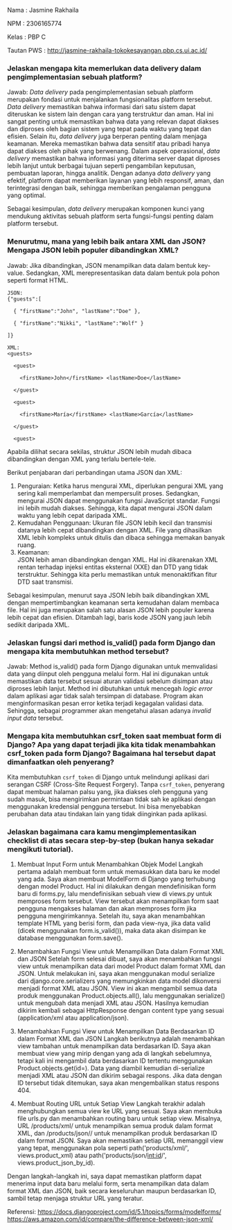 Nama : Jasmine Rakhaila

NPM : 2306165774

Kelas : PBP C

Tautan PWS : http://jasmine-rakhaila-tokokesayangan.pbp.cs.ui.ac.id/
 
 ### Jelaskan mengapa kita memerlukan data delivery dalam pengimplementasian sebuah platform?
Jawab: _Data delivery_ pada pengimplementasian sebuah platform merupakan fondasi untuk menjalankan fungsionalitas platform tersebut. _Data delivery_ memastikan bahwa informasi dari satu sistem dapat diteruskan ke sistem lain dengan cara yang terstruktur dan aman. Hal ini sangat penting untuk memastikan bahwa data yang relevan dapat diakses dan diproses oleh bagian sistem yang tepat pada waktu yang tepat dan efisien. Selain itu, _data delivery_ juga berperan penting dalam menjaga keamanan. Mereka memastikan bahwa data sensitif atau pribadi hanya dapat diakses oleh pihak yang berwenang. Dalam aspek operasional, _data delivery_ memastikan bahwa informasi yang diterima server dapat diproses lebih lanjut untuk berbagai tujuan seperti pengambilan keputusan, pembuatan laporan, hingga analitik. Dengan adanya _data delivery_ yang efektif, platform dapat memberikan layanan yang lebih responsif, aman, dan terintegrasi dengan baik, sehingga memberikan pengalaman pengguna yang optimal.

Sebagai kesimpulan, _data delivery_ merupakan komponen kunci yang mendukung aktivitas sebuah platform serta fungsi-fungsi penting dalam platform tersebut.

 ### Menurutmu, mana yang lebih baik antara XML dan JSON? Mengapa JSON lebih populer dibandingkan XML?
Jawab: Jika dibandingkan, JSON menampilkan data dalam bentuk key-value. Sedangkan, XML merepresentasikan data dalam bentuk pola pohon seperti format HTML.
```
JSON:
{"guests":[

  { "firstName":"John", "lastName":"Doe" },

  { "firstName":"Nikki", "lastName":"Wolf" }

]}

XML:
<guests>

  <guest>

    <firstName>John</firstName> <lastName>Doe</lastName>

  </guest>

  <guest>

    <firstName>María</firstName> <lastName>García</lastName>

  </guest>

  <guest>
```
Apabila dilihat secara sekilas, struktur JSON lebih mudah dibaca dibandingkan dengan XML yang terlalu bertele-tele.

Berikut penjabaran dari perbandingan utama JSON dan XML:
1. Penguraian: Ketika harus mengurai XML, diperlukan  pengurai XML yang sering kali memperlambat dan mempersulit proses. Sedangkan, mengurai JSON dapat menggunakan fungsi JavaScript standar. Fungsi ini lebih mudah diakses. Sehingga, kita dapat mengurai JSON dalam waktu yang lebih cepat daripada XML.
2. Kemudahan Penggunaan: Ukuran file JSON lebih kecil dan transmisi datanya lebih cepat dibandingkan dengan XML. File yang dihasilkan XML lebih kompleks untuk ditulis dan dibaca sehingga memakan banyak ruang.
3. Keamanan: 	
JSON lebih aman dibandingkan dengan XML. Hal ini dikarenakan XML rentan terhadap injeksi entitas eksternal (XXE) dan DTD yang tidak terstruktur. Sehingga kita perlu memastikan untuk menonaktifkan fitur DTD saat transmisi.

Sebagai kesimpulan, menurut saya JSON lebih baik dibandingkan XML dengan mempertimbangkan keamanan serta kemudahan dalam membaca file. Hal ini juga merupakan salah satu alasan JSON lebih populer karena lebih cepat dan efisien. Ditambah lagi, baris kode JSON yang jauh lebih sedikit daripada XML.

 ### Jelaskan fungsi dari method is_valid() pada form Django dan mengapa kita membutuhkan method tersebut?
Jawab: Method is_valid() pada form Django digunakan untuk memvalidasi data yang diinput oleh pengguna melalui form. Hal ini digunakan untuk memastikan data tersebut sesuai aturan validasi sebelum disimpan atau diproses lebih lanjut. Method ini dibutuhkan untuk mencegah _logic error_ dalam aplikasi agar tidak salah tersimpan di database. Program akan menginformasikan pesan error ketika terjadi kegagalan validasi data. Sehingga, sebagai programmer akan mengetahui alasan adanya _invalid input data_ tersebut.

 ### Mengapa kita membutuhkan csrf_token saat membuat form di Django? Apa yang dapat terjadi jika kita tidak menambahkan csrf_token pada form Django? Bagaimana hal tersebut dapat dimanfaatkan oleh penyerang?
 Kita membutuhkan `csrf_token` di Django untuk melindungi aplikasi dari serangan CSRF (Cross-Site Request Forgery). Tanpa `csrf_token`, penyerang dapat membuat halaman palsu yang, jika diakses oleh pengguna yang sudah masuk, bisa mengirimkan permintaan tidak sah ke aplikasi dengan menggunakan kredensial pengguna tersebut. Ini bisa menyebabkan perubahan data atau tindakan lain yang tidak diinginkan pada aplikasi.


 ### Jelaskan bagaimana cara kamu mengimplementasikan checklist di atas secara step-by-step (bukan hanya sekadar mengikuti tutorial).
 1. Membuat Input Form untuk Menambahkan Objek Model
Langkah pertama adalah membuat form untuk memasukkan data baru ke model yang ada. Saya akan membuat ModelForm di Django yang terhubung dengan model Product. Hal ini dilakukan dengan mendefinisikan form baru di forms.py, lalu mendefinisikan sebuah view di views.py untuk memproses form tersebut. View tersebut akan menampilkan form saat pengguna mengakses halaman dan akan memproses form jika pengguna mengirimkannya. Setelah itu, saya akan menambahkan template HTML yang berisi form, dan pada view-nya, jika data valid (dicek menggunakan form.is_valid()), maka data akan disimpan ke database menggunakan form.save().

2. Menambahkan Fungsi View untuk Menampilkan Data dalam Format XML dan JSON
Setelah form selesai dibuat, saya akan menambahkan fungsi view untuk menampilkan data dari model Product dalam format XML dan JSON. Untuk melakukan ini, saya akan menggunakan modul serialize dari django.core.serializers yang memungkinkan data model dikonversi menjadi format XML atau JSON. View ini akan mengambil semua data produk menggunakan Product.objects.all(), lalu menggunakan serialize() untuk mengubah data menjadi XML atau JSON. Hasilnya kemudian dikirim kembali sebagai HttpResponse dengan content type yang sesuai (application/xml atau application/json).

3. Menambahkan Fungsi View untuk Menampilkan Data Berdasarkan ID dalam Format XML dan JSON
Langkah berikutnya adalah menambahkan view tambahan untuk menampilkan data berdasarkan ID. Saya akan membuat view yang mirip dengan yang ada di langkah sebelumnya, tetapi kali ini mengambil data berdasarkan ID tertentu menggunakan Product.objects.get(id=<id>). Data yang diambil kemudian di-serialize menjadi XML atau JSON dan dikirim sebagai respons. Jika data dengan ID tersebut tidak ditemukan, saya akan mengembalikan status respons 404.

4. Membuat Routing URL untuk Setiap View
Langkah terakhir adalah menghubungkan semua view ke URL yang sesuai. Saya akan membuka file urls.py dan menambahkan routing baru untuk setiap view. Misalnya, URL /products/xml/ untuk menampilkan semua produk dalam format XML, dan /products/json/<id>/ untuk menampilkan produk berdasarkan ID dalam format JSON. Saya akan memastikan setiap URL memanggil view yang tepat, menggunakan pola seperti path('products/xml/', views.product_xml) atau path('products/json/<int:id>/', views.product_json_by_id).

Dengan langkah-langkah ini, saya dapat memastikan platform dapat menerima input data baru melalui form, serta menampilkan data dalam format XML dan JSON, baik secara keseluruhan maupun berdasarkan ID, sambil tetap menjaga struktur URL yang teratur.


 Referensi:
 https://docs.djangoproject.com/id/5.1/topics/forms/modelforms/
 https://aws.amazon.com/id/compare/the-difference-between-json-xml/
